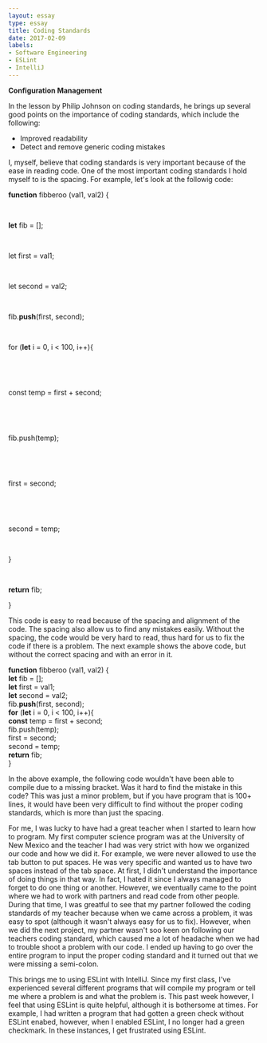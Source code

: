 ```yaml
---
layout: essay
type: essay
title: Coding Standards
date: 2017-02-09
labels:
- Software Engineering
- ESLint
- IntelliJ
---
```


<b>Configuration Management</b>

In the lesson by Philip Johnson on coding standards, he brings up several good points on the importance of coding standards, which include the following: 

<ul>
<li>Improved readability</li>
<li>Detect and remove generic coding mistakes</li>
</ul>

I, myself, believe that coding standards is very important because of the ease in reading code. One of the most important coding standards I hold myself to is the spacing. For example, let's look at the followig code:

<b>function</b> fibberoo (val1, val2) {<br/>
<pre>   </pre><b>let</b> fib = [];<br/>
<pre>   </pre>let</b> first = val1;<br/>
<pre>   </pre>let</b> second = val2;<br/>
<pre>   </pre>fib.<b>push</b>(first, second);<br/>
<pre>   </pre>for</b> (<b>let</b> i = 0, i < 100, i++){<br/>
<pre>   </pre><pre>   </pre>const</b> temp = first + second;<br/>
<pre>   </pre><pre>   </pre>fib.push(temp);<br/>
<pre>   </pre><pre>   </pre>first = second;<br/>
<pre>   </pre><pre>   </pre>second = temp;<br/>
<pre>   </pre>}<br/>
<pre>   </pre><b>return</b> fib;<br/>
}<br/>

This code is easy to read because of the spacing and alignment of the code. The spacing also allow us to find any mistakes easily. Without the spacing, the code would be very hard to read, thus hard for us to fix the code if there is a problem. The next example shows the above code, but without the correct spacing and with an error in it. 

<b>function</b> fibberoo (val1, val2) {<br/>
<b>let</b> fib = [];<br/>
<b>let</b> first = val1;<br/>
<b>let</b> second = val2;<br/>
fib.<b>push</b>(first, second);<br/>
<b>for</b> (<b>let</b> i = 0, i < 100, i++){<br/>
<b>const</b> temp = first + second;<br/>
fib.push(temp);<br/>
first = second;<br/>
second = temp;<br/>
<b>return</b> fib;<br/>
}<br/>

In the above example, the following code wouldn't have been able to compile due to a missing bracket. Was it hard to find the mistake in this code? This was just a minor problem, but if you have program that is 100+ lines, it would have been very difficult to find without the proper coding standards, which is more than just the spacing. 

For me, I was lucky to have had a great teacher when I started to learn how to program. My first computer science program was at the University of New Mexico and the teacher I had was very strict with how we organized our code and how we did it. For example, we were never allowed to use the tab button to put spaces. He was very specific and wanted us to have two spaces instead of the tab space. At first, I didn't understand the importance of doing things in that way. In fact, I hated it since I always managed to forget to do one thing or another. However, we eventually came to the point where we had to work with partners and read code from other people. During that time, I was greatful to see that my partner followed the coding standards of my teacher because when we came across a problem, it was easy to spot (although it wasn't always easy for us to fix). However, when we did the next project, my partner wasn't soo keen on following our teachers coding standard, which caused me a lot of headache when we had to trouble shoot a problem with our code. I ended up having to go over the entire program to input the proper coding standard and it turned out that we were missing a semi-colon. 

This brings me to using ESLint with IntelliJ. Since my first class, I've experienced several different programs that will compile my program or tell me where a problem is and what the problem is. This past week however, I feel that using ESLint is quite helpful, although it is bothersome at times. For example, I had written a program that had gotten a green check without ESLint enabed, however, when I enabled ESLint, I no longer had a green checkmark. In these instances, I get frustrated using ESLint. 